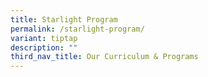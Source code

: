```yaml
---
title: Starlight Program
permalink: /starlight-program/
variant: tiptap
description: ""
third_nav_title: Our Curriculum & Programs
---
```


